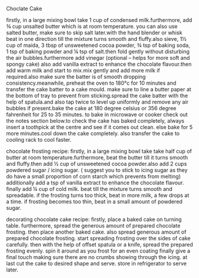 Choclate Cake

firstly, in a large mixing bowl take 1 cup of condensed milk.furthermore, add ¾ cup unsalted butter which is at room temperature. you can also use salted butter, make sure to skip salt later.with the hand blender or whisk beat in one direction till the mixture turns smooth and fluffy.also sieve, 1½ cup of maida, 3 tbsp of unsweetened cocoa powder, ¾ tsp of baking soda, 1 tsp of baking powder and ¼ tsp of salt.then fold gently without disturbing the air bubbles.furthermore add vinegar (optional – helps for more soft and spongy cake) also add vanilla extract to enhance the chocolate flavour.then add warm milk and start to mix.mix gently and add more milk if required.also make sure the batter is of smooth dropping consistency.meanwhile, preheat the oven to 180°c for 10 minutes and transfer the cake batter to a cake mould. make sure to line a butter paper at the bottom of tray to prevent from sticking.spread the cake batter with the help of spatula.and also tap twice to level up uniformly and remove any air bubbles if present.bake the cake at 180 degree celsius or 356 degree fahrenheit for 25 to 35 minutes. to bake in microwave or cooker check out the notes section below.to check the cake has baked completely, always insert a toothpick at the centre and see if it comes out clean. else bake for 5 more minutes.cool down the cake completely. also transfer the cake to cooling rack to cool faster.

chocolate frosting recipe: firstly, in a large mixing bowl take take half cup of butter at room temperature.furthermore, beat the butter till it turns smooth and fluffy.then add ½ cup of unsweetened cocoa powder.also add 2 cups powdered sugar / icing sugar. ( suggest you to stick to icing sugar as they do have a small proportion of corn starch which prevents from melting) additionally add a tsp of vanilla extract to enhance the chocolate flavour. finally add ¼ cup of cold milk. beat till the mixture turns smooth and spreadable. if the frosting turns too thick, beat in more milk, a few drops at a time. if frosting becomes too thin, beat in a small amount of powdered sugar.

decorating chocolate cake recipe: firstly, place a baked cake on turning table. furthermore, spread the generous amount of prepared chocolate frosting. then place another baked cake. also spread generous amount of prepared chocolate frosting. start spreading frosting over the sides of cake carefully. then with the help of offset spatula or a knife, spread the prepared frosting evenly. spin it around as you frost for an even coating finally give a final touch making sure there are no crumbs showing through the icing. at last cut the cake to desired shape and serve. store in refrigerator to serve later.